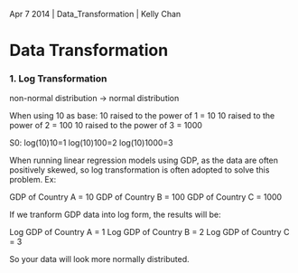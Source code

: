 Apr 7 2014 | Data_Transformation | Kelly Chan
# Data Transformation

### 1. Log Transformation

non-normal distribution -> normal distribution

When using 10 as base:
10 raised to the power of 1 = 10
10 raised to the power of 2 = 100
10 raised to the power of 3 = 1000

S0:
log(10)10=1
log(10)100=2
log(10)1000=3

When running linear regression models using GDP, as the data are often positively skewed, so log transformation is often adopted to solve this problem. Ex:

GDP of Country A = 10
GDP of Country B = 100
GDP of Country C = 1000

If we tranform GDP data into log form, the results will be:

Log GDP of Country A = 1
Log GDP of Country B = 2
Log GDP of Country C = 3

So your data will look more normally distributed.
